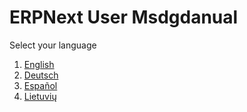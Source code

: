 <!-- add-breadcrumbs -->
<!-- title: ERPNext User Manual -->
# ERPNext User Msdgdanual

Select your language

1. [English](/docs/v13/user/manual/en)
1. [Deutsch](/docs/v13/user/manual/de)
1. [Español](/docs/v13/user/manual/es)
1. [Lietuvių](/docs/v13/user/manual/lt)